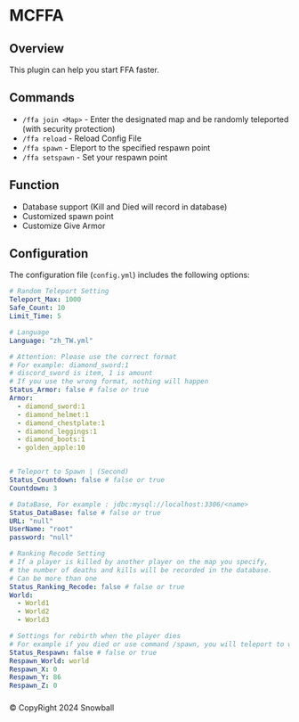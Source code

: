# MCFFA
## Overview

This plugin can help you start FFA faster.

## Commands

- `/ffa join <Map>` - Enter the designated map and be randomly teleported (with security protection)
- `/ffa reload` - Reload Config File
- `/ffa spawn` - Eleport to the specified respawn point
- `/ffa setspawn` - Set your respawn point

## Function

- Database support (Kill and Died will record in database)
- Customized spawn point
- Customize Give Armor

## Configuration

The configuration file (`config.yml`) includes the following options:

```yaml
# Random Teleport Setting
Teleport_Max: 1000
Safe_Count: 10
Limit_Time: 5

# Language
Language: "zh_TW.yml"

# Attention: Please use the correct format
# For example: diamond_sword:1
# discord_sword is item, 1 is amount
# If you use the wrong format, nothing will happen
Status_Armor: false # false or true
Armor:
  - diamond_sword:1
  - diamond_helmet:1
  - diamond_chestplate:1
  - diamond_leggings:1
  - diamond_boots:1
  - golden_apple:10


# Teleport to Spawn | (Second)
Status_Countdown: false # false or true
Countdown: 3

# DataBase, For example : jdbc:mysql://localhost:3306/<name>
Status_DataBase: false # false or true
URL: "null"
UserName: "root"
password: "null"

# Ranking Recode Setting
# If a player is killed by another player on the map you specify,
# the number of deaths and kills will be recorded in the database.
# Can be more than one
Status_Ranking_Recode: false # false or true
World:
  - World1
  - World2
  - World3

# Settings for rebirth when the player dies
# For example if you died or use command /spawn, you will teleport to world X Y Z
Status_Respawn: false # false or true
Respawn_World: world
Respawn_X: 0
Respawn_Y: 86
Respawn_Z: 0
```
### 
 © CopyRight 2024 Snowball
